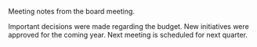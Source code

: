 Meeting notes from the board meeting.

Important decisions were made regarding the budget.
New initiatives were approved for the coming year.
Next meeting is scheduled for next quarter.